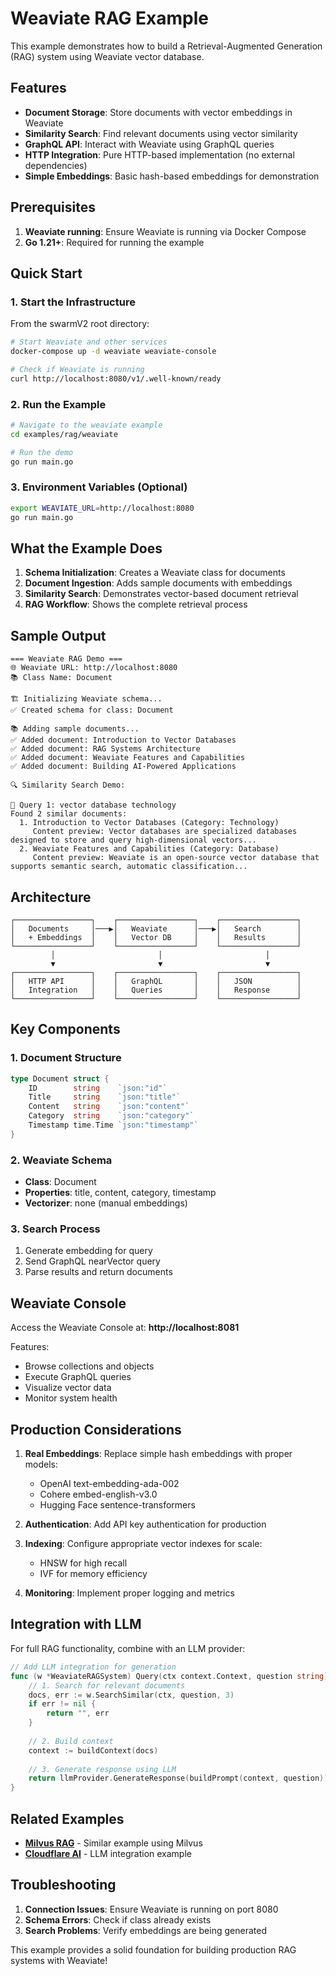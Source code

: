 # Weaviate RAG Example

This example demonstrates how to build a Retrieval-Augmented Generation (RAG) system using Weaviate vector database.

## Features

- **Document Storage**: Store documents with vector embeddings in Weaviate
- **Similarity Search**: Find relevant documents using vector similarity
- **GraphQL API**: Interact with Weaviate using GraphQL queries
- **HTTP Integration**: Pure HTTP-based implementation (no external dependencies)
- **Simple Embeddings**: Basic hash-based embeddings for demonstration

## Prerequisites

1. **Weaviate running**: Ensure Weaviate is running via Docker Compose
2. **Go 1.21+**: Required for running the example

## Quick Start

### 1. Start the Infrastructure

From the swarmV2 root directory:
```bash
# Start Weaviate and other services
docker-compose up -d weaviate weaviate-console

# Check if Weaviate is running
curl http://localhost:8080/v1/.well-known/ready
```

### 2. Run the Example

```bash
# Navigate to the weaviate example
cd examples/rag/weaviate

# Run the demo
go run main.go
```

### 3. Environment Variables (Optional)

```bash
export WEAVIATE_URL=http://localhost:8080
go run main.go
```

## What the Example Does

1. **Schema Initialization**: Creates a Weaviate class for documents
2. **Document Ingestion**: Adds sample documents with embeddings
3. **Similarity Search**: Demonstrates vector-based document retrieval
4. **RAG Workflow**: Shows the complete retrieval process

## Sample Output

```
=== Weaviate RAG Demo ===
🌐 Weaviate URL: http://localhost:8080
📚 Class Name: Document

🏗️ Initializing Weaviate schema...
✅ Created schema for class: Document

📚 Adding sample documents...
✅ Added document: Introduction to Vector Databases
✅ Added document: RAG Systems Architecture
✅ Added document: Weaviate Features and Capabilities
✅ Added document: Building AI-Powered Applications

🔍 Similarity Search Demo:

📝 Query 1: vector database technology
Found 2 similar documents:
  1. Introduction to Vector Databases (Category: Technology)
     Content preview: Vector databases are specialized databases designed to store and query high-dimensional vectors...
  2. Weaviate Features and Capabilities (Category: Database)
     Content preview: Weaviate is an open-source vector database that supports semantic search, automatic classification...
```

## Architecture

```
┌─────────────────┐    ┌─────────────────┐    ┌─────────────────┐
│   Documents     │───▶│   Weaviate      │───▶│   Search        │
│   + Embeddings  │    │   Vector DB     │    │   Results       │
└─────────────────┘    └─────────────────┘    └─────────────────┘
         │                       │                       │
         ▼                       ▼                       ▼
┌─────────────────┐    ┌─────────────────┐    ┌─────────────────┐
│   HTTP API      │    │   GraphQL       │    │   JSON          │
│   Integration   │    │   Queries       │    │   Response      │
└─────────────────┘    └─────────────────┘    └─────────────────┘
```

## Key Components

### 1. Document Structure
```go
type Document struct {
    ID        string    `json:"id"`
    Title     string    `json:"title"`
    Content   string    `json:"content"`
    Category  string    `json:"category"`
    Timestamp time.Time `json:"timestamp"`
}
```

### 2. Weaviate Schema
- **Class**: Document
- **Properties**: title, content, category, timestamp
- **Vectorizer**: none (manual embeddings)

### 3. Search Process
1. Generate embedding for query
2. Send GraphQL nearVector query
3. Parse results and return documents

## Weaviate Console

Access the Weaviate Console at: **http://localhost:8081**

Features:
- Browse collections and objects
- Execute GraphQL queries
- Visualize vector data
- Monitor system health

## Production Considerations

1. **Real Embeddings**: Replace simple hash embeddings with proper models:
   - OpenAI text-embedding-ada-002
   - Cohere embed-english-v3.0
   - Hugging Face sentence-transformers

2. **Authentication**: Add API key authentication for production

3. **Indexing**: Configure appropriate vector indexes for scale:
   - HNSW for high recall
   - IVF for memory efficiency

4. **Monitoring**: Implement proper logging and metrics

## Integration with LLM

For full RAG functionality, combine with an LLM provider:

```go
// Add LLM integration for generation
func (w *WeaviateRAGSystem) Query(ctx context.Context, question string) (string, error) {
    // 1. Search for relevant documents
    docs, err := w.SearchSimilar(ctx, question, 3)
    if err != nil {
        return "", err
    }
    
    // 2. Build context
    context := buildContext(docs)
    
    // 3. Generate response using LLM
    return llmProvider.GenerateResponse(buildPrompt(context, question))
}
```

## Related Examples

- **[Milvus RAG](../milvus/)** - Similar example using Milvus
- **[Cloudflare AI](../../cloudflare_ai/)** - LLM integration example

## Troubleshooting

1. **Connection Issues**: Ensure Weaviate is running on port 8080
2. **Schema Errors**: Check if class already exists
3. **Search Problems**: Verify embeddings are being generated

This example provides a solid foundation for building production RAG systems with Weaviate!
